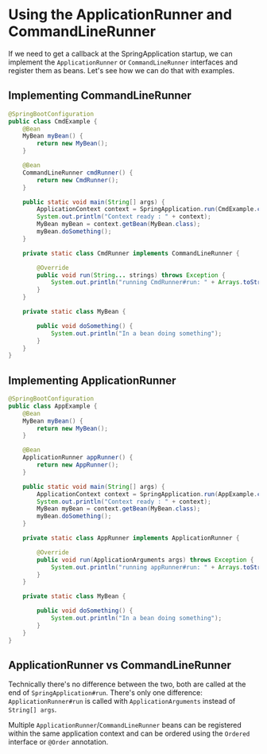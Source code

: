 # Using the ApplicationRunner and CommandLineRunner

If we need to get a callback at the SpringApplication startup, we can implement the `ApplicationRunner` or `CommandLineRunner` interfaces and register them as beans. Let's see how we can do that with examples.

## Implementing CommandLineRunner

```java
@SpringBootConfiguration
public class CmdExample {
    @Bean
    MyBean myBean() {
        return new MyBean();
    }

    @Bean
    CommandLineRunner cmdRunner() {
        return new CmdRunner();
    }

    public static void main(String[] args) {
        ApplicationContext context = SpringApplication.run(CmdExample.class, args);
        System.out.println("Context ready : " + context);
        MyBean myBean = context.getBean(MyBean.class);
        myBean.doSomething();
    }

    private static class CmdRunner implements CommandLineRunner {

        @Override
        public void run(String... strings) throws Exception {
            System.out.println("running CmdRunner#run: " + Arrays.toString(strings));
        }
    }

    private static class MyBean {

        public void doSomething() {
            System.out.println("In a bean doing something");
        }
    }
}
```

## Implementing ApplicationRunner

```java
@SpringBootConfiguration
public class AppExample {
    @Bean
    MyBean myBean() {
        return new MyBean();
    }

    @Bean
    ApplicationRunner appRunner() {
        return new AppRunner();
    }

    public static void main(String[] args) {
        ApplicationContext context = SpringApplication.run(AppExample.class, args);
        System.out.println("Context ready : " + context);
        MyBean myBean = context.getBean(MyBean.class);
        myBean.doSomething();
    }

    private static class AppRunner implements ApplicationRunner {

        @Override
        public void run(ApplicationArguments args) throws Exception {
            System.out.println("running appRunner#run: " + Arrays.toString(args.getSourceArgs()));
        }
    }

    private static class MyBean {

        public void doSomething() {
            System.out.println("In a bean doing something");
        }
    }
}
```

## ApplicationRunner vs CommandLineRunner

Technically there's no difference between the two, both are called at the end of `SpringApplication#run`. There's only one difference: `ApplicationRunner#run` is called with `ApplicationArguments` instead of `String[] args`.

Multiple `ApplicationRunner`/`CommandLineRunner` beans can be registered within the same application context and can be ordered using the `Ordered` interface or `@Order` annotation.
